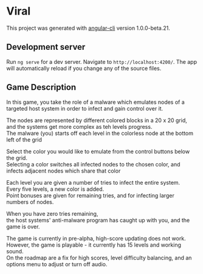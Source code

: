 # Viral

This project was generated with [angular-cli](https://github.com/angular/angular-cli) version 1.0.0-beta.21.

## Development server
Run `ng serve` for a dev server. Navigate to `http://localhost:4200/`. The app will automatically reload if you change any of the source files.

## Game Description
<div class="description">
    <p>In this game, you take the role of a malware which emulates nodes of a targeted host system in order to infect and gain control over it.</p>
    <p>The nodes are represented by different colored blocks in a 20 x 20 grid, and the systems get more complex as teh levels progress.<br/>
    The malware (you) starts off each level in the colorless node at the bottom left of the grid</p>
    <p>Select the color you would like to emulate from the control buttons below the grid. <br/> 
      Selecting a color switches all infected nodes to the chosen color,
      and infects adjacent nodes which share that color</p>
    <p>Each level you are given a number of tries to infect the entire system. <br/>
      Every five levels, a new color is added.<br />
      Point bonuses are given for remaining tries, and for infecting larger numbers of nodes. <br/>
    </p>
    <p>When you have zero tries remaining, <br />
      the host systems' anti-malware program has caught up with you, and the game is over.</p>
    <p>The game is currently in pre-alpha, high-score updating does not work. <br/>
    However, the game is playable - it currently has 15 levels and working sound. <br/>
    On the roadmap are a fix for high scores, level difficulty balancing, and an options menu to adjust or turn off audio.</p>
  </div>